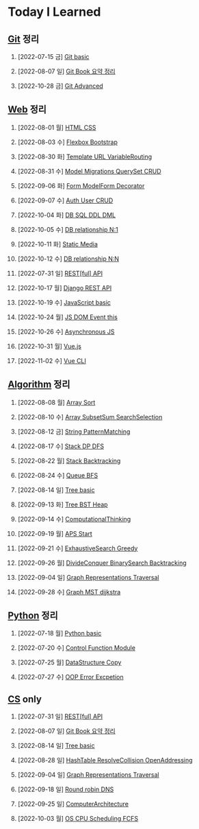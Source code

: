 # Today I Learned


## [Git](/Git) 정리

1. [2022-07-15 금] [Git basic](./Git/0715_Git_basic.md)

1. [2022-08-07 일] [Git Book 요약 정리](https://github.com/kimsixsue/CS-Study/blob/master/kimsixsue/Git_GitHub.md)

1. [2022-10-28 금] [Git Advanced](/Git/1028_Git_Advanced.md)


## [Web](/Web) 정리


1. [2022-08-01 월] [HTML CSS](./Web/0801_HTML_CSS.md)
2. [2022-08-03 수] [Flexbox Bootstrap](./Web/0803_Flexbox_Bootstrap.md)


3. [2022-08-30 화] [Template URL VariableRouting](./Web/0830_Django_Template_VariableRouting.md)
4. [2022-08-31 수] [Model Migrations QuerySet CRUD](./Web/0831_Django_Model_QuerySet_CRUD.md)
5. [2022-09-06 화] [Form ModelForm Decorator](./Web/0906_Django_Form_ModelForm.md)
6. [2022-09-07 수] [Auth User CRUD](./Web/0907_Django_Auth.md)


7. [2022-10-04 화] [DB SQL DDL DML](./Web/1004_DB_SQL.md)
8. [2022-10-05 수] [DB relationship N:1](./Web/1005_DB_relationship_N_1.md)
9. [2022-10-11 화] [Static Media](./Web/1011_Django_Static_Media.md)
10. [2022-10-12 수] [DB relationship N:N](./Web/1012_DB_relationship_N_N.md)


11. [2022-07-31 일] [REST[ful] API](https://github.com/kimsixsue/CS-Study/blob/master/kimsixsue/RESTful_API.md)
12. [2022-10-17 월] [Django REST API](./Web/1017_Django_REST_API.md)


13. [2022-10-19 수] [JavaScript basic](./Web/1019_JavaScript_basic.md)
14. [2022-10-24 월] [JS DOM Event this](./Web/1024_JS_DOM_Event_this.md)
15. [2022-10-26 수] [Asynchronous JS](./Web/1026_Asynchronous_JS.md)


16. [2022-10-31 월] [Vue.js](./Web/1031_Vue.js.md)
17. [2022-11-02 수] [Vue CLI](./Web/1102_Vue_CLI.md)


## [Algorithm](/Algorithm) 정리


1. [2022-08-08 월] [Array Sort](./Algorithm/0808_Array_Sort.md)

2. [2022-08-10 수] [Array SubsetSum SearchSelection](./Algorithm/0810_Array_SubsetSum_Search_Selection.md)

3. [2022-08-12 금] [String PatternMatching](./Algorithm/0812_String_PatternMatching.md)

4. [2022-08-17 수] [Stack DP DFS](./Algorithm/0817_Stack_DP_DFS.md)

5. [2022-08-22 월] [Stack Backtracking](./Algorithm/0822_Stack_Backtracking.md)

6. [2022-08-24 수] [Queue BFS](./Algorithm/0824_Queue_BFS.md)

7. [2022-08-14 일] [Tree basic](https://github.com/kimsixsue/CS-Study/blob/master/kimsixsue/Tree.md)

8. [2022-09-13 화] [Tree BST Heap](./Algorithm/0913_Tree_BST_Heap.md)

9. [2022-09-14 수] [ComputationalThinking](./Algorithm/0914_ComputationalThinking.md)

10. [2022-09-19 월] [APS Start](./Algorithm/0919_APS_Start.md)

11. [2022-09-21 수] [ExhaustiveSearch Greedy](./Algorithm/0921_ExhaustiveSearch_Greedy.md)

12. [2022-09-26 월] [DivideConquer BinarySearch Backtracking](./Algorithm/0926_DivideConquer_BinarySearch_Backtracking.md)

13. [2022-09-04 일] [Graph Representations Traversal](https://github.com/kimsixsue/CS-Study/blob/master/kimsixsue/Graph_Representations_Traversal.md)

14. [2022-09-28 수] [Graph MST dijkstra](./Algorithm/0928_Graph_MST_dijkstra.md)


## [Python](/Python) 정리


1. [2022-07-18 월] [Python basic](/Python/0718_Python_basic.md)

2. [2022-07-20 수] [Control Function Module](/Python/0720_control_function_module.md)

3. [2022-07-25 월] [DataStructure Copy](/Python/0725_data_structure_copy.md)

4. [2022-07-27 수] [OOP Error Excpetion](/Python/0727_OOP_error_exception.md)


## [CS](https://github.com/kimsixsue/CS-Study/tree/master/kimsixsue) only


1. [2022-07-31 일] [REST[ful] API](https://github.com/kimsixsue/CS-Study/blob/master/kimsixsue/RESTful_API.md)

2. [2022-08-07 일] [Git Book 요약 정리](https://github.com/kimsixsue/CS-Study/blob/master/kimsixsue/Git_GitHub.md)

3. [2022-08-14 일] [Tree basic](https://github.com/kimsixsue/CS-Study/blob/master/kimsixsue/Tree.md)

4. [2022-08-28 일] [HashTable ResolveCollision OpenAddressing](https://github.com/kimsixsue/CS-Study/blob/master/kimsixsue/Open_Addressing.md)

5. [2022-09-04 일] [Graph Representations Traversal](https://github.com/kimsixsue/CS-Study/blob/master/kimsixsue/Graph_Representations_Traversal.md)

6. [2022-09-18 일] [Round robin DNS](https://github.com/kimsixsue/CS-Study/blob/master/kimsixsue/Round_robin_DNS.md)

7. [2022-09-25 일] [ComputerArchitecture](https://github.com/kimsixsue/CS-Study/blob/master/kimsixsue/Computer_Architecture.md)

8. [2022-10-03 월] [OS CPU Scheduling FCFS](https://github.com/kimsixsue/CS-Study/blob/master/kimsixsue/OS_CPU_Scheduling_FCFS.md)
